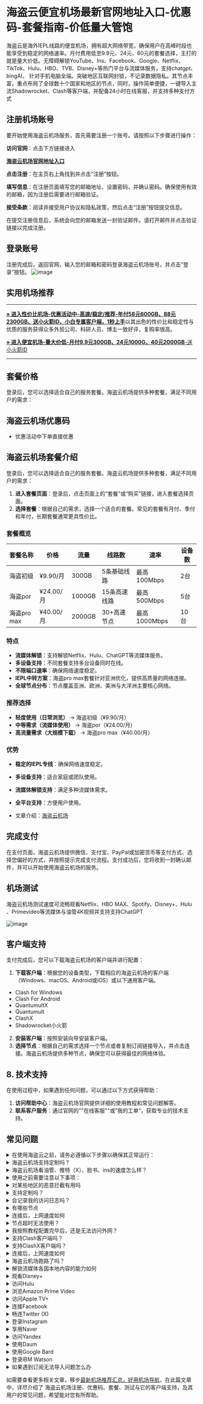 # 海盗云便宜机场最新官网地址入口-优惠码-套餐指南-价低量大管饱

海盗云是海外IEPL线路的便宜机场，拥有超大网络带宽，确保用户在高峰时段也能享受到稳定的网络速率。月付费用低至9.9元、24元、60元的套餐选择，主打的就是量大价低。无障碍解锁YouTube、Ins、Facebook、Google、Netflix、TikTok、Hulu、HBO、TVB、Disney+等热门平台与流媒体服务，支持chatgpt、bingAI， 针对手机电脑全端。突破地区互联网封锁，不记录数据隐私。其节点丰富，重点布局了全球数十个国家和地区的节点，同时，操作简单便捷，一键导入主流Shadowrocket、Clash等客户端，并配备24小时在线客服，并支持多种支付方式

##  注册机场账号

要开始使用海盗云机场服务，首先需要注册一个账号。请按照以下步骤进行操作：

**访问官网**：点击下方链接进入

[ **海盗云机场官网地址入口**](https://ee.silos.top/cheap/ew8KhPafvG)

**点击注册**：在主页右上角找到并点击“注册”按钮。

 **填写信息**：在注册页面填写您的邮箱地址、设置密码，并确认密码。确保使用有效的邮箱，因为注册后需要进行邮箱验证。

 **接受条款**：阅读并接受用户协议和隐私政策，然后点击“注册”按钮提交信息。

在提交注册信息后，系统会向您的邮箱发送一封验证邮件。请打开邮件并点击验证链接以完成注册。

##  登录账号
注册完成后，返回官网，输入您的邮箱和密码登录海盗云机场账号，并点击“登录”按钮。
![image](https://github.com/user-attachments/assets/1aef14ca-a9d5-4bbc-a186-367f9ae25721)

##  实用机场推荐
* * *

[**» 进入性价比机场-优惠活动中-高速/稳定/推荐-年付58元600GB、88元2300GB、送小火箭ID、小白专属客户端，1秒上手**](https://HH.silos.top/lepl/sxdxZeA8VV)以其出色的性价比和稳定性与优质的服务获得众多外贸公司、科研人员、博主一致好评，复购率很高。

[**» 进入便宜机场-量大价低-月付9.9元300GB、24元1000G、40元2000GB**-送小火箭ID](https://JJ.silos.top/cheap/ew8KhPafvG)

* * *

##  套餐价格

登录后，您可以选择适合自己的服务套餐。海盗云机场提供多种套餐，满足不同用户的需求：


##  海盗云机场优惠码

- 优惠活动中下单直接优惠

##  海盗云机场套餐介绍
登录后，您可以选择适合自己的服务套餐。海盗云机场提供多种套餐，满足不同用户的需求：

1. **进入套餐页面**：登录后，点击页面上的“套餐”或“购买”链接，进入套餐选择页面。
2. **选择套餐**：根据自己的需求，选择一个适合的套餐。常见的套餐有月付、季付和年付，长期套餐通常更具性价比。

### **套餐概览**

| 套餐名称    | 价格      | 流量   | 线路数       | 速率         | 设备数 |
| ----------- | --------- | ------ | ------------ | ------------ | ------ |
| 海盗初级    | ¥9.90/月  | 300GB  | 5条基础线路  | 最高100Mbps  | 2台    |
| 海盗por     | ¥24.00/月 | 1000GB | 15条高速线路 | 最高500Mbps  | 5台    |
| 海盗pro max | ¥40.00/月 | 2000GB | 30+高速节点  | 最高1000Mbps | 10台   |

### **特点**
- **流媒体解锁**：支持解锁Netflix、Hulu、ChatGPT等流媒体服务。
- **多设备支持**：不同套餐支持多台设备同时在线。
- **不限端口速率**：确保网络速度稳定。
- **IEPL中转方案**：海盗pro max套餐针对亚洲优化，提供高质量的网络连接。
- **全球节点分布**：节点覆盖亚洲、欧洲、美洲与大洋洲主要核心网络。

### **推荐选择**
- **轻度使用（日常浏览）** → 海盗初级（¥9.90/月）
- **中等需求（流媒体使用）** → 海盗por（¥24.00/月）
- **高流量需求（大规模下载）** → 海盗pro max（¥40.00/月）

### **优势**
- **稳定的IEPL专线**：确保网络速度稳定。
- **多设备支持**：适合家庭或团队使用。
- **流媒体解锁支持**：满足多种流媒体需求。
- **全平台支持**：方便用户使用。

- 文章介绍：[海盗云机场](https://www.jichang8.com/ji-chang-guide/hai-dao-cloud-ji-chang.html)

## 完成支付

在支付页面，海盗云机场提供微信、支付宝、PayPal或加密货币等支付方式、选择您偏好的方式，并按照提示完成支付流程。支付成功后，您将收到一封确认邮件，并可以开始使用海盗云机场的服务。

##  机场测试

海盗云机场测试速度可流畅观看Netflix、HBO MAX、Spotify、Disney+、Hulu 、Primevideo等流媒体与油管4K视频并支持支持ChatGPT

![image](https://github.com/user-attachments/assets/03de3bc6-4c79-4411-9a03-87b19ebf325a)


## 客户端支持
支付完成后，您可以下载海盗云机场的客户端并进行配置：
 1. **下载客户端**：根据您的设备类型，下载相应的海盗云机场的客户端（Windows、macOS、Android或iOS）或以下通用客户端。
- Clash for Windows
- Clash For Android
- QuantumultX
- Quantumult
- ClashX
- Shadowrocket小火箭
2. **安装客户端**：按照安装向导安装客户端。
3. **选择节点**：根据自己的需求选择一个节点或者复制订阅链接导入，并点击连接。海盗云机场提供多种节点，确保您可以获得最佳的网络体验。
## 8. 技术支持

在使用过程中，如果遇到任何问题，可以通过以下方式获得帮助：

1. **访问帮助中心**：海盗云机场官网提供详细的使用教程和常见问题解答。
2. **联系客户服务**：通过官网的""在线客服""或”我的工单“，获取专业的技术支持。


## 常见问题

<section><details><summary>在使用海盗云之前，请务必遵循以下步骤以确保其正常运行：</summary>

退出其他代理软件：在启动海盗云前，确保已经完全退出任何其他代理软件，以避免冲突。
卸载浏览器内的代理插件：如果浏览器中安装了代理插件（如谷歌访问助手等），请将其卸载，以防干扰海盗云的功能。
重启设备：为了确保所有设置生效并清理潜在的缓存问题，建议在完成上述步骤后重新启动您的设备。
</details><details><summary> 海盗云机场支持定制吗？</summary> 海盗云机场支持套餐定制，可选定制套餐及企业套餐，请咨询客服使用定制功能。

</details></section><section><details><summary> 海盗云机场看油管、推特（X）、脸书、ins的速度怎么样？</summary>开启 海盗云机场的订阅链接后，可以快速访问油管、推特（X）、脸书、ins等外网门户。

</details></section><section><details><summary>使用之前需要注意以下事项：</summary>关闭其他代理服务：在使用 海盗云之前，必须完全关闭所有其他正在运行的代理服务，以避免冲突和干扰；

移除代理插件：检查并移除浏览器中的任何代理插件，例如谷歌访问助手等，以确保 海盗云能够顺利工作；

重启电脑：建议在进行以上操作后重启电脑，以确保所有更改生效，并为 海盗云提供一个干净的运行环境。

</details></section><section><details><summary>对某些地区的恶意拦截有用吗</summary> 海盗云的订阅链接会快速绕行全球各大节点，达到突破封锁的目的。

</details></section><section><details><summary>支持定制吗？</summary>请咨询 海盗云的客服使用定制功能。如果你的订单较大，通常下都会支持套餐定制。

</details></section><section><details><summary>会记录我的访问日志吗？</summary> 海盗云机场不记录用户的访问日志。

</details></section><section><details><summary>有哪些节点</summary> 海盗云的节点资源覆盖亚洲、欧洲、美洲与大洋洲主要核心网络

</details></section><section><details><summary>连接后，上网速度如何</summary> 海盗云购入全球频宽线路，借由这些高优先级少拥塞的线路，您可加速传送数据，大大提高上网速度。

</details></section><section><details><summary>节点超时无法使用？</summary>一般出现无法使用的情况多为本地的网络出现了状况。请先检查本地网络环境，确定无误后，尝试更新订阅链接。我们建议用户在 海盗云机场客户端中设置订阅链接定时更新。

</details></section><section><details><summary>我按照教程配置完毕后，还是无法访问外网？</summary>1、请先同步你的系统时间。

2、检查你的游览器是否有代理插件，如果有的话请卸载。

3、然后将软件调成直连模式。

4、重启你的设备，在进行尝试。

</details></section><section><details><summary>支持Clash客户端吗？</summary>请查看上方 海盗云机场客户端支持版块；Clash作为通用客户端，其使用方法为：复制 海盗云的订阅链接，点击导入，选择满意的节点即可访问外网，详情请查看Clash使用教程

</details></section><section><details><summary>支持ClashX客户端吗？</summary>请查看上方 海盗云机场客户端支持版块；ClashX作为通用客户端，其使用方法为：复制 海盗云的订阅链接，点击导入，选择满意的节点即可访问外网，详情请查看ClashX使用教程

</details></section><section><details><summary>连接后，上网速度如何</summary> 海盗云购入全球各地频宽线路，借由这些高优先级少拥塞的线路，您可加速传送数据，大大提高上网速度。

</details></section><section><details><summary> 海盗云机场跑路了吗？</summary> 海盗云机场目前没有跑路。当发现节点无法使用时，机场跑路可能会成为很多人的首选考虑。这通常是因为防火墙污染了订阅链接，因此需要替换为新的订阅链接即可。

</details></section><section><details><summary>解锁流媒体各国本地内容的能力如何</summary>很多精彩本地内容不对境外访客开放， 海盗云借由遍布主要市场的中转节点，为您解锁世界各地本地音乐电影点播、电视直播服务。

</details></section><section><details><summary>观看Disney+</summary>通过 海盗云机场，你可以观看Disney+上的内容，前往Disney+官网，即可欣赏迪士尼、皮克斯、漫威、星球大战和国家地理的精彩节目。

</details></section><section><details><summary>访问Hulu</summary>你可以轻松访问Hulu，只需复制 海盗云的订阅链接，前往Hulu官网，即可观看最新电视剧、电影、原创内容和直播电视服务。

</details></section><section><details><summary>浏览Amazon Prime Video</summary> 海盗云让你轻松浏览Amazon Prime Video，前往Prime Video官网，即可享受丰富的电影、电视剧、纪录片及原创节目。

</details></section><section><details><summary>访问Apple TV+</summary>通过 海盗云机场，你可以访问Apple TV+，前往Apple TV+官网，即可观看原创电视剧、电影和纪录片。

</details></section><section><details><summary>连接Facebook</summary>使用 海盗云，你可以连接Facebook，前往Facebook官网，即可创建个人资料、分享照片、发送消息和加入群组。

</details></section><section><details><summary>畅连Twitter (X)</summary> 海盗云机场让你轻松畅连Twitter (X)，前往Twitter官网，即可发布280字符的短消息（推文）进行即时信息分享和交流。

</details></section><section><details><summary>登录Instagram</summary>通过 海盗云，你可以登录Instagram，前往Instagram官网，即可发布带有滤镜的图片和短视频。

</details></section><section><details><summary>享用Naver</summary>使用 海盗云机场，你可以享用Naver，前往Naver官网，即可享受新闻、博客、百科、地图、邮件等服务。

</details></section><section><details><summary>访问Yandex</summary>通过 海盗云，你可以访问Yandex，前往Yandex官网，即可获取新闻、地图、邮箱等服务。

</details></section><section><details><summary>使用Daum</summary>使用 海盗云机场，你可以使用Daum，前往Daum官网，即可获取新闻、博客、邮箱、地图等多种服务。

</details></section><section><details><summary>使用Google Bard</summary>使用 海盗云机场，您可以使用Google Bard，这是一款集成于Google产品中的强大语言模型。通过它，您可以体验智能对话、文本生成和理解功能，轻松处理各种语言任务。

</details></section><section><details><summary>登录IBM Watson</summary>通过 海盗云机场，您可以轻松登录IBM Watson，这是一款全面的人工智能平台。它提供自然语言处理、机器学习和数据分析等服务，广泛应用于医疗、金融等领域。

</details></section><section><details><summary>如果遇到订阅无法导入问题怎么办</summary>如果出现订阅导入错误，1，请确保您的客户端是否支持 海盗云机场？详情进入上方客户端版块查看；2，请尝试挂个其他梯子的全局进行下拉订阅；3，在浏览器中打开订阅地址并另存为yaml格式的后缀文件，进行本地导入客户端进行使用！

</details></section>

如需要查看更多相关文章，移步[最新机场推荐汇总，好用机场导航](https://github.com/jichangdaohangzhan/jichanghuizong)，在此篇文章中，详尽介绍了 海盗云机场注册、优惠码、套餐、测试与它的客户端支持，及其用户的常见问题，希望能对您有所帮助。











